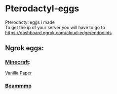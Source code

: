 # Pterodactyl-eggs
Pterodactyl eggs i made <br />
To get the ip of your server you will have to go to https://dashboard.ngrok.com/cloud-edge/endpoints

## Ngrok eggs:
### [Minecraft](https://github.com/Bertogim/pterodactyl-eggs/main/Minecraft):
[Vanilla](https://raw.githubusercontent.com/Bertogim/pterodactyl-eggs/main/Minecraft/egg-vanilla-ngrok.json)
[Paper](https://raw.githubusercontent.com/Bertogim/pterodactyl-eggs/main/Minecraft/egg-paper-ngrok.json)

### [Beammmp](https://raw.githubusercontent.com/Bertogim/pterodactyl-eggs/main/Beammp/egg-beam-mp-ngrok.json)
